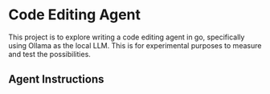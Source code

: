 # Code Editing Agent

This project is to explore writing a code editing agent in go, specifically using Ollama as the local LLM.  This is for experimental purposes to measure and test the possibilities.

## Agent Instructions

